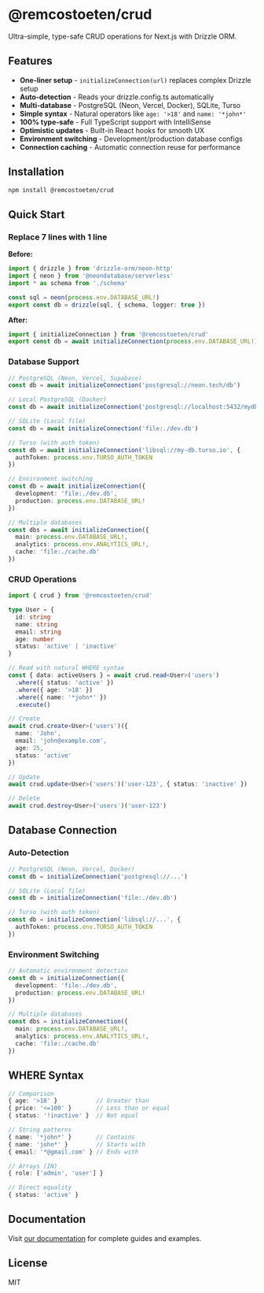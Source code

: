 # @remcostoeten/crud

Ultra-simple, type-safe CRUD operations for Next.js with Drizzle ORM.

## Features

- **One-liner setup** - `initializeConnection(url)` replaces complex Drizzle setup
- **Auto-detection** - Reads your drizzle.config.ts automatically
- **Multi-database** - PostgreSQL (Neon, Vercel, Docker), SQLite, Turso
- **Simple syntax** - Natural operators like `age: '>18'` and `name: '*john*'`
- **100% type-safe** - Full TypeScript support with IntelliSense
- **Optimistic updates** - Built-in React hooks for smooth UX
- **Environment switching** - Development/production database configs
- **Connection caching** - Automatic connection reuse for performance

## Installation

```bash
npm install @remcostoeten/crud
```

## Quick Start

### Replace 7 lines with 1 line

**Before:**
```typescript
import { drizzle } from 'drizzle-orm/neon-http'
import { neon } from '@neondatabase/serverless'
import * as schema from './schema'

const sql = neon(process.env.DATABASE_URL!)
export const db = drizzle(sql, { schema, logger: true })
```

**After:**
```typescript
import { initializeConnection } from '@remcostoeten/crud'
export const db = await initializeConnection(process.env.DATABASE_URL!)
```

### Database Support

```typescript
// PostgreSQL (Neon, Vercel, Supabase)
const db = await initializeConnection('postgresql://neon.tech/db')

// Local PostgreSQL (Docker)
const db = await initializeConnection('postgresql://localhost:5432/mydb')

// SQLite (Local file)
const db = await initializeConnection('file:./dev.db')

// Turso (with auth token)
const db = await initializeConnection('libsql://my-db.turso.io', {
  authToken: process.env.TURSO_AUTH_TOKEN
})

// Environment switching
const db = await initializeConnection({
  development: 'file:./dev.db',
  production: process.env.DATABASE_URL!
})

// Multiple databases
const dbs = await initializeConnection({
  main: process.env.DATABASE_URL!,
  analytics: process.env.ANALYTICS_URL!,
  cache: 'file:./cache.db'
})
```

### CRUD Operations

```typescript
import { crud } from '@remcostoeten/crud'

type User = {
  id: string
  name: string
  email: string
  age: number
  status: 'active' | 'inactive'
}

// Read with natural WHERE syntax
const { data: activeUsers } = await crud.read<User>('users')
  .where({ status: 'active' })
  .where({ age: '>18' })
  .where({ name: '*john*' })
  .execute()

// Create
await crud.create<User>('users')({
  name: 'John',
  email: 'john@example.com',
  age: 25,
  status: 'active'
})

// Update
await crud.update<User>('users')('user-123', { status: 'inactive' })

// Delete
await crud.destroy<User>('users')('user-123')
```

## Database Connection

### Auto-Detection
```typescript
// PostgreSQL (Neon, Vercel, Docker)
const db = initializeConnection('postgresql://...')

// SQLite (Local file)
const db = initializeConnection('file:./dev.db')

// Turso (with auth token)
const db = initializeConnection('libsql://...', {
  authToken: process.env.TURSO_AUTH_TOKEN
})
```

### Environment Switching
```typescript
// Automatic environment detection
const db = initializeConnection({
  development: 'file:./dev.db',
  production: process.env.DATABASE_URL!
})

// Multiple databases
const dbs = initializeConnection({
  main: process.env.DATABASE_URL!,
  analytics: process.env.ANALYTICS_URL!,
  cache: 'file:./cache.db'
})
```

## WHERE Syntax

```typescript
// Comparison
{ age: '>18' }           // Greater than
{ price: '<=100' }       // Less than or equal
{ status: '!inactive' }  // Not equal

// String patterns
{ name: '*john*' }       // Contains
{ name: 'john*' }        // Starts with
{ email: '*@gmail.com' } // Ends with

// Arrays (IN)
{ role: ['admin', 'user'] }

// Direct equality
{ status: 'active' }
```

## Documentation

Visit [our documentation](https://crud-builder-docs.vercel.app) for complete guides and examples.

## License

MIT